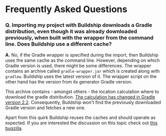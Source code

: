 # Frequently Asked Questions

### Q. Importing my project with Buildship downloads a Gradle distribution, even though it was already downloaded previously, when built with the wrapper from the command line. Does Buildship use a different cache?

__A.__ No, if the Gradle wrapper is specified during the import, then Buildship uses the same cache as the command line. However, depending on which Gradle version is used, there might be some differences. The wrapper contains an archive called `gradle-wrapper.jar` which is created along with `gradlew`. Buildship uses the latest version of it. The wrapper script on the other hand has the version from its generator Gradle version.

This archive contains - amongst others - the location calculation where to download the gradle distribution. [The calculation has changed in Gradle version 2.2](https://github.com/gradle/gradle/commit/2e6659547e71bb3fca1c952d823ec660433ab5d9). Consequently, Buildship won't find the previously downloaded Gradle version and fetches a new one.

Apart from this quirk Buildship reuses the caches and should operate as expected. If you are interested the discussion on this topic check out [this bugzilla](https://bugs.eclipse.org/bugs/show_bug.cgi?id=468466).
